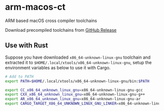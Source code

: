# arm-macos-ct
ARM based macOS cross compiler toolchains

Download precompiled toolchains from [GitHub Release](https://github.com/messense/arm-macos-ct/releases)

## Use with Rust

Suppose you have downloaded `x86_64-unknown-linux-gnu` toolchain and extracted it to `$HOME/.local/xtools/x86_64-unknown-linux-gnu`,
setup the environment variables as below to use it with Cargo.

```bash
# Add to PATH
export PATH=$HOME/.local/xtools/x86_64-unknown-linux-gnu/bin:$PATH

export CC_x86_64_unknown_linux_gnu=x86_64-unknown-linux-gnu-gcc
export CXX_x86_64_unknown_linux_gnu=x86_64-unknown-linux-gnu-g++
export AR_x86_64_unknown_linux_gnu=x86_64-unknown-linux-gnu-ar
export CARGO_TARGET_X86_64_UNKNOWN_LINUX_GNU_LINKER=x86_64-unknown-linux-gnu-gcc
```
